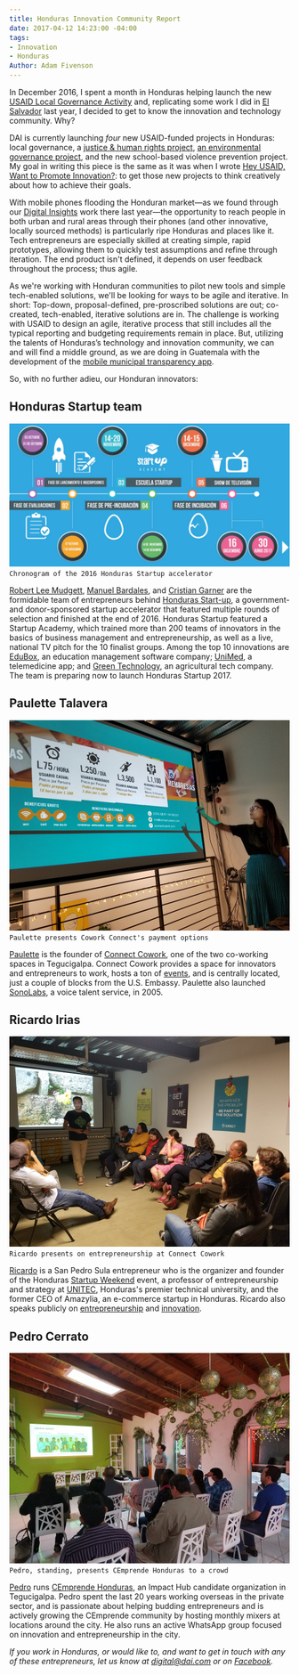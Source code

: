 ```yaml
---
title: Honduras Innovation Community Report
date: 2017-04-12 14:23:00 -04:00
tags:
- Innovation
- Honduras
Author: Adam Fivenson
---
```


In December 2016, I spent a month in Honduras helping launch the new [USAID Local Governance Activity](https://www.dai.com/our-work/projects/honduras-local-governance-activity-hlg) and, replicating some work I did in [El Salvador](https://dai-global-digital.com/innovation-and-entrepreneurship-in-el-salvador.html) last year, I decided to get to know the innovation and technology community. Why?

DAI is currently launching *four* new USAID-funded projects in Honduras: local governance, a [justice & human rights project](https://www.dai.com/our-work/projects/honduras-justice-human-rights-and-security-strengthening-activity-jhrss), [an environmental governance project](https://www.dai.com/our-work/projects/honduras-ProParque-GEMA), and the new school-based violence prevention project. My goal in writing this piece is the same as it was when I wrote [Hey USAID, Want to Promote Innovation?](https://dai-global-digital.com/hey-usaid-want-to-promote-innovation.html): to get those new projects to think creatively about how to achieve their goals. 

<!--more-->

With mobile phones flooding the Honduran market—as we found through our [Digital Insights](https://dai-global-digital.com/honduras-digital-insights.html) work there last year—the opportunity to reach people in both urban and rural areas through their phones (and other innovative, locally sourced methods) is particularly ripe Honduras and places like it. Tech entrepreneurs are especially skilled at creating simple, rapid prototypes, allowing them to quickly test assumptions and refine through iteration. The end product isn't defined, it depends on user feedback throughout the process; thus agile. 

As we're working with Honduran communities to pilot new tools and simple tech-enabled solutions, we'll be looking for ways to be agile and iterative. In short: Top-down, proposal-defined, pre-proscribed solutions are out; co-created, tech-enabled, iterative solutions are in. The challenge is working with USAID to design an agile, iterative process that still includes all the typical reporting and budgeting requirements remain in place. But, utilizing the talents of Honduras’s technology and innovation community, we can and will find a middle ground, as we are doing in Guatemala with the development of the [mobile municipal transparency app](https://dai-global-digital.com/citizen-centered-design-guatemala.html).

So, with no further adieu, our Honduran innovators:

## Honduras Startup team
![01.JPG](/uploads/01.JPG)
`Chronogram of the 2016 Honduras Startup accelerator`

[Robert Lee Mudgett](https://www.linkedin.com/in/rmudgett/), [Manuel Bardales](https://www.linkedin.com/in/manuel-bardales-035b1745/), and [Cristian Garner](https://www.linkedin.com/in/crisgarner/) are the formidable team of entrepreneurs behind [Honduras Start-up](http://hondurastartup.com/), a government- and donor-sponsored startup accelerator that featured multiple rounds of selection and finished at the end of 2016. Honduras Startup featured a Startup Academy, which trained more than 200 teams of innovators in the basics of business management and entrepreneurship, as well as a live, national TV pitch for the 10 finalist groups. Among the top 10 innovations are [EduBox](http://edu.boxhn.com/), an education management software company; [UniMed](https://www.facebook.com/unimedhn/), a telemedicine app; and [Green Technology](http://greentechnologyhn.com/site/), an agricultural tech company. The team is preparing now to launch Honduras Startup 2017.

## Paulette Talavera
![02.jpg](/uploads/02.jpg)
`Paulette presents Cowork Connect's payment options`

[Paulette](https://www.linkedin.com/in/paulette-talavera-8ab06a10/) is the founder of [Connect Cowork](https://www.facebook.com/ConnectCowork/), one of the two co-working spaces in Tegucigalpa. Connect Cowork provides a space for innovators and entrepreneurs to work, hosts a ton of [events](https://www.facebook.com/pg/ConnectCowork/events/?ref=page_internal), and is centrally located, just a couple of blocks from the U.S. Embassy. Paulette also launched [SonoLabs](https://www.facebook.com/sonolabs/), a voice talent service, in 2005.

## Ricardo Irias
![03.jpg](/uploads/03.jpg)
`Ricardo presents on entrepreneurship at Connect Cowork`

[Ricardo](https://www.linkedin.com/in/ricardo-irias-86602311/) is a San Pedro Sula entrepreneur who is the organizer and founder of the Honduras [Startup Weekend](https://www.facebook.com/SWSanPedroSula/) event, a professor of entrepreneurship and strategy at [UNITEC](http://www.unitec.edu/), Honduras's premier technical university, and the former CEO of Amazylia, an e-commerce startup in Honduras. Ricardo also speaks publicly on [entrepreneurship](https://www.linkedin.com/pulse/mi-charla-tedx-en-unitec-agrega-esto-tu-lista-my-talk-ricardo-irias) and [innovation](https://www.facebook.com/events/1660537300638878/permalink/1669352466424028/). 

## Pedro Cerrato
![04b.jpg](/uploads/04b.jpg)
`Pedro, standing, presents CEmprende Honduras to a crowd`

[Pedro](https://www.linkedin.com/in/pedromarcialcerrato/) runs [CEmprende Honduras](https://www.facebook.com/cemprendehn/), an Impact Hub candidate organization in Tegucigalpa. Pedro spent the last 20 years working overseas in the private sector, and is passionate about helping budding entrepreneurs and is actively growing the CEmprende community by hosting monthly mixers at locations around the city. He also runs an active WhatsApp group focused on innovation and entrepreneurship in the city.

*If you work in Honduras, or would like to, and want to get in touch with any of these entrepreneurs, let us know at digital@dai.com or on [Facebook](http://www.facebook.com/DAIGlobal).*